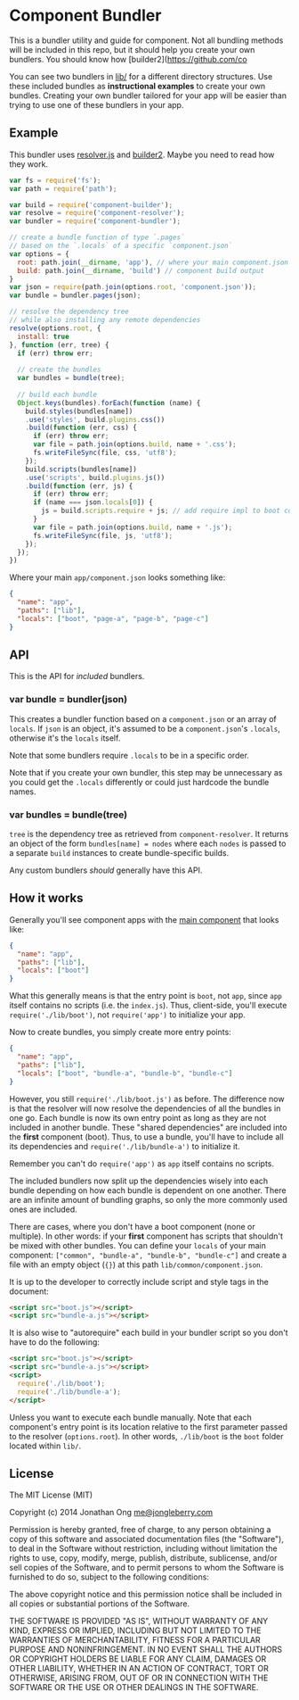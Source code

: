 # Component Bundler

This is a bundler utility and guide for component. Not all bundling methods will be included in this repo,
but it should help you create your own bundlers. You should know how [builder2](https://github.com/co

You can see two bundlers in [lib/](https://github.com/component/bundler.js/tree/master/lib) for a different directory structures.
Use these included bundles as __instructional examples__ to create your own bundles.
Creating your own bundler tailored for your app will be easier than trying to use one of these bundlers in your app.

## Example

This bundler uses [resolver.js](https://github.com/component/resolver.js) and [builder2](https://github.com/component/builder2.js).
Maybe you need to read how they work. 

```js
var fs = require('fs');
var path = require('path');

var build = require('component-builder');
var resolve = require('component-resolver');
var bundler = require('component-bundler');

// create a bundle function of type `.pages`
// based on the `.locals` of a specific `component.json`
var options = {
  root: path.join(__dirname, 'app'), // where your main component.json is located
  build: path.join(__dirname, 'build') // component build output
}
var json = require(path.join(options.root, 'component.json'));
var bundle = bundler.pages(json);

// resolve the dependency tree
// while also installing any remote dependencies
resolve(options.root, {
  install: true
}, function (err, tree) {
  if (err) throw err;
  
  // create the bundles
  var bundles = bundle(tree);
  
  // build each bundle
  Object.keys(bundles).forEach(function (name) {
    build.styles(bundles[name])
    .use('styles', build.plugins.css())
    .build(function (err, css) {
      if (err) throw err;
      var file = path.join(options.build, name + '.css');
      fs.writeFileSync(file, css, 'utf8');
    });
    build.scripts(bundles[name])
    .use('scripts', build.plugins.js())
    .build(function (err, js) {
      if (err) throw err;
      if (name === json.locals[0]) {
        js = build.scripts.require + js; // add require impl to boot component
      }
      var file = path.join(options.build, name + '.js');
      fs.writeFileSync(file, js, 'utf8');
    });
  });
})
```

Where your main `app/component.json` looks something like:

```json
{
  "name": "app",
  "paths": ["lib"],
  "locals": ["boot", "page-a", "page-b", "page-c"]
}
```

## API

This is the API for _included_ bundlers.

### var bundle = bundler(json)

This creates a bundler function based on a `component.json` or an array of `locals`. If `json` is an object, it's assumed to be a `component.json`'s `.locals`, otherwise it's the `locals` itself.

Note that some bundlers require `.locals` to be in a specific order.

Note that if you create your own bundler, this step may be unnecessary as you could get the `.locals` differently or could just hardcode the bundle names.

### var bundles = bundle(tree)

`tree` is the dependency tree as retrieved from `component-resolver`. It returns an object of the form `bundles[name] = nodes` where each `nodes` is passed to a separate `build` instances to create bundle-specific builds.

Any custom bundlers _should_ generally have this API.

## How it works

Generally you'll see component apps with the [main component](https://github.com/component/guide/blob/master/creating-apps-with-components/entry-points.md) that looks like:

```json
{
  "name": "app",
  "paths": ["lib"],
  "locals": ["boot"]
}
```

What this generally means is that the entry point is `boot`, not `app`, since `app` itself contains no scripts (i.e. the `index.js`). Thus, client-side, you'll execute `require('./lib/boot')`, not `require('app')` to initialize your app.

Now to create bundles, you simply create more entry points:

```json
{
  "name": "app",
  "paths": ["lib"],
  "locals": ["boot", "bundle-a", "bundle-b", "bundle-c"]
}
```

However, you still `require('./lib/boot.js')` as before. The difference now is that the resolver will now resolve the dependencies of all the bundles in one go. Each bundle is now its own entry point as long as they are not included in another bundle. These "shared dependencies" are included into the **first** component (boot). Thus, to use a bundle, you'll have to include all its dependencies and `require('./lib/bundle-a')` to initialize it.

Remember you can't do `require('app')` as `app` itself contains no scripts.

The included bundlers now split up the dependencies wisely into each bundle depending on how each bundle is dependent on one another. There are an infinite amount of bundling graphs, so only the more commonly used ones are included.

There are cases, where you don't have a boot component (none or multiple). In other words: if your **first** component has scripts that shouldn't be mixed with other bundles.
You can define your `locals` of your main component: `["common", "bundle-a", "bundle-b", "bundle-c"]` and create a file with an empty object (`{}`) at this path `lib/common/component.json`.

It is up to the developer to correctly include script and style tags in the document:

```html
<script src="boot.js"></script>
<script src="bundle-a.js"></script>
```

It is also wise to "autorequire" each build in your bundler script so you don't have to do the following:

```html
<script src="boot.js"></script>
<script src="bundle-a.js"></script>
<script>
  require('./lib/boot'); 
  require('./lib/bundle-a');
</script>
```

Unless you want to execute each bundle manually.
Note that each component's entry point is its location relative to the first parameter passed to the resolver (`options.root`).
In other words, `./lib/boot` is the `boot` folder located within `lib/`.

## License

The MIT License (MIT)

Copyright (c) 2014 Jonathan Ong me@jongleberry.com

Permission is hereby granted, free of charge, to any person obtaining a copy
of this software and associated documentation files (the "Software"), to deal
in the Software without restriction, including without limitation the rights
to use, copy, modify, merge, publish, distribute, sublicense, and/or sell
copies of the Software, and to permit persons to whom the Software is
furnished to do so, subject to the following conditions:

The above copyright notice and this permission notice shall be included in
all copies or substantial portions of the Software.

THE SOFTWARE IS PROVIDED "AS IS", WITHOUT WARRANTY OF ANY KIND, EXPRESS OR
IMPLIED, INCLUDING BUT NOT LIMITED TO THE WARRANTIES OF MERCHANTABILITY,
FITNESS FOR A PARTICULAR PURPOSE AND NONINFRINGEMENT. IN NO EVENT SHALL THE
AUTHORS OR COPYRIGHT HOLDERS BE LIABLE FOR ANY CLAIM, DAMAGES OR OTHER
LIABILITY, WHETHER IN AN ACTION OF CONTRACT, TORT OR OTHERWISE, ARISING FROM,
OUT OF OR IN CONNECTION WITH THE SOFTWARE OR THE USE OR OTHER DEALINGS IN
THE SOFTWARE.
